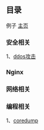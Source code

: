 
## 目录

例子
[主页](https://qiangbei.github.io/README.other.html)

### 安全相关
1、[ddos攻击](https://qiangbei.github.io/ddos%E6%94%BB%E5%87%BB.html)


### Nginx


### 网络相关

### 编程相关

1、[coredump](https://qiangbei.github.io/coredump.html)
